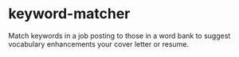 # keyword-matcher
Match keywords in a job posting to those in a word bank to suggest vocabulary enhancements your cover letter or resume.
